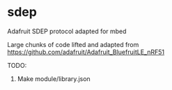# sdep
Adafruit SDEP protocol adapted for mbed

Large chunks of code lifted and adapted from https://github.com/adafruit/Adafruit_BluefruitLE_nRF51

TODO:

1.  Make module/library.json
